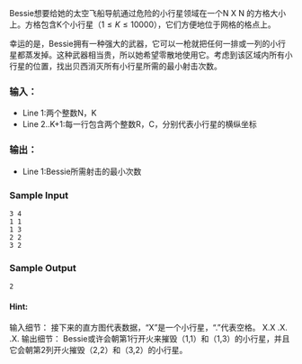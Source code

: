 Bessie想要给她的太空飞船导航通过危险的小行星领域在一个N X N 的方格大小上。方格包含K个小行星（$1 \leq K \leq 10000$），它们方便地位于网格的格点上。<br>

幸运的是，Bessie拥有一种强大的武器，它可以一枪就把任何一排或一列的小行星都蒸发掉。这种武器相当贵，所以她希望零散地使用它。考虑到该区域内所有小行星的位置，找出贝西消灭所有小行星所需的最小射击次数。<br>

### 输入：
* Line 1:两个整数N，K
* Line 2..K+1:每一行包含两个整数R，C，分别代表小行星的横纵坐标

### 输出：
* Line 1:Bessie所需射击的最小次数

### Sample Input
```
3 4
1 1
1 3
2 2
3 2
```

### Sample Output
```
2
```

#### Hint:
输入细节：
接下来的直方图代表数据，“X”是一个小行星，“.”代表空格。
X.X
.X.
.X.
输出细节：
Bessie或许会朝第1行开火来摧毁（1,1）和（1,3）的小行星，并且它会朝第2列开火摧毁（2,2）和（3,2）的小行星。
